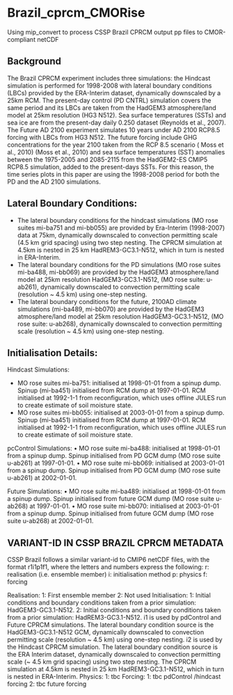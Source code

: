 # Brazil_cprcm_CMORise
Using mip_convert to process CSSP Brazil CPRCM output pp files to CMOR-compliant netCDF 

## Background
The Brazil CPRCM experiment includes three simulations:  the Hindcast simulation is performed for 1998-2008 with lateral boundary conditions (LBCs) provided by the ERA-Interim dataset, dynamically downscaled by a 25km RCM. The present-day control (PD CNTRL) simulation covers the same period and its LBCs are taken from the HadGEM3 atmosphere/land model at 25km resolution (HG3 N512). Sea surface temperatures (SSTs) and sea ice are from the present-day daily 0.250 dataset (Reynolds et al., 2007). The Future AD 2100 experiment simulates 10 years under AD 2100 RCP8.5 forcing with LBCs from HG3 N512. The future forcing include GHG concentrations for the year 2100 taken from the RCP 8.5 scenario ( Moss et al., 2010) (Moss et al., 2010) and sea surface temperatures (SST) anomalies between the 1975-2005 and 2085-2115 from the HadGEM2-ES CMIP5 RCP8.5 simulation, added to the present-days SSTs. For this reason, the time series plots in this paper are using the 1998-2008 period for both the PD and the AD 2100 simulations.

## Lateral Boundary Conditions:
   *	The lateral boundary conditions for the hindcast simulations (MO rose suites mi-ba751 and mi-bb055) are provided by Era-Interim (1998-2007) data at 75km, dynamically downscaled to convection permitting scale (4.5 km grid spacing) using two step nesting. The CPRCM simulation at 4.5km is nested in 25 km HadREM3-GC3.1-N512, which in turn is nested in ERA-Interim. 
   * The lateral boundary conditions for the PD simulations (MO rose suites mi-ba488, mi-bb069) are provided by the HadGEM3 atmosphere/land model at 25km resolution HadGEM3-GC3.1-N512, (MO rose suite: u-ab261), dynamically downscaled to convection permitting scale (resolution ~ 4.5 km) using one-step nesting. 
   * The lateral boundary conditions for the future, 2100AD climate simulations (mi-ba489, mi-bb070) are provided by the HadGEM3 atmosphere/land model at 25km resolution HadGEM3-GC3.1-N512, (MO rose suite: u-ab268), dynamically downscaled to convection permitting scale (resolution ~ 4.5 km) using one-step nesting. 

## Initialisation Details:
Hindcast Simulations:
   * MO rose suites mi-ba751: initialised at 1998-01-01 from a spinup dump. Spinup (mi-ba451) initialised from RCM dump at 1997-01-01. RCM initialised at 1992-1-1 from reconfiguration, which uses offline JULES run to create estimate of soil moisture state. 
   * MO rose suites mi-bb055: initialised at 2003-01-01 from a spinup dump. Spinup (mi-ba451) initialised from RCM dump at 1997-01-01. RCM initialised at 1992-1-1 from reconfiguration, which uses offline JULES run to create estimate of soil moisture state. 

pcControl Simulations:
•	MO rose suite mi-ba488: initialised at 1998-01-01 from a spinup dump. Spinup initialised from PD GCM dump (MO rose suite u-ab261) at 1997-01-01. 
•	MO rose suite mi-bb069: initialised at 2003-01-01 from a spinup dump. Spinup initialised from PD GCM dump (MO rose suite u-ab261) at 2002-01-01. 

Future Simulations: 
•	MO rose suite mi-ba489:  initialised at 1998-01-01 from a spinup dump. Spinup initialised from future GCM dump (MO rose suite u-ab268) at 1997-01-01.
•	MO rose suite mi-bb070:  initialised at 2003-01-01 from a spinup dump. Spinup initialised from future GCM dump (MO rose suite u-ab268) at 2002-01-01.

## VARIANT-ID IN CSSP BRAZIL CPRCM METADATA
CSSP Brazil follows a similar variant-id to CMIP6 netCDF files, with the format r1i1p1f1, where the letters and numbers express the following:
r: realisation (i.e. ensemble member)
i: initialisation method
p: physics
f: forcing

Realisation:
1: First ensemble member 
2: Not used
Initialisation:
1: Initial conditions and boundary conditions taken from a prior simulation: HadGEM3-GC3.1-N512. 
2: Initial conditions and boundary conditions taken from a prior simulation: HadREM3-GC3.1-N512. 
i1 is used by pdControl and Future CPRCM simulations. The lateral boundary condition source is the HadGEM3-GC3.1-N512 GCM, dynamically downscaled to convection permitting scale (resolution ~ 4.5 km) using one-step nesting. 
i2 is used by the Hindcast CPRCM simulation. The lateral boundary condition source is the ERA Interim dataset, dynamically downscaled to convection permitting scale (~ 4.5 km grid spacing) using two step nesting. The CPRCM simulation at 4.5km is nested in 25 km HadREM3-GC3.1-N512, which in turn is nested in ERA-Interim. 
Physics:
1: tbc 
Forcing:
1: tbc pdControl /hindcast forcing
2: tbc future forcing
